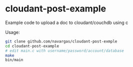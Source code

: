 # cloudant-post-example
Example code to upload a doc to cloudant/couchdb using c


Usage:
```bash
git clone github.com/navargas/cloudant-post-exmple
cd cloudant-post-example
# edit main.c with username/password/account/database
make
bin/main
```
